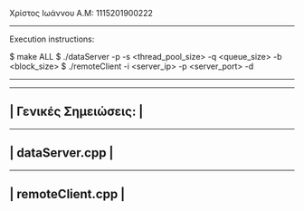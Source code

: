 Χρίστος Ιωάννου
Α.Μ: 1115201900222

------------------------------------------------------------------------------------------------------------------------

Execution instructions:

$ make ALL
$ ./dataServer -p <port> -s <thread_pool_size> -q <queue_size> -b <block_size>
$ ./remoteClient -i <server_ip> -p <server_port> -d <directory>

------------------------------------------------------------------------------------------------------------------------

-----------------------------
|    Γενικές Σημειώσεις:    |
-----------------------------


-----------------------------
|      dataServer.cpp       |
-----------------------------


-----------------------------
|     remoteClient.cpp      |
-----------------------------
